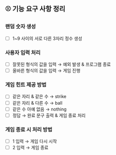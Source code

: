 ## ⚾️ 기능 요구 사항 정리

### 랜덤 숫자 생성
- [ ] 1~9 사이의 서로 다른 3자리 정수 생성

### 사용자 입력 처리
- [ ] 잘못된 형식의 값을 입력 → 예외 발생 & 프로그램 종료
- [ ] 올바른 형식의 값을 입력 → 게임 진행

### 게임 힌트 제공 방법
- [ ] 같은 자리 & 같은 수 → strike
- [ ] 같은 자리 & 다른 수 → ball
- [ ] 같은 수 아예 없음 → nothing
- [ ] 정답 → 완료 문구 출력 & 게임 종료 처리

### 게임 종료 시 처리 방법
- [ ] 1 입력 → 게임 다시 시작
- [ ] 2 입력 → 게임 종료